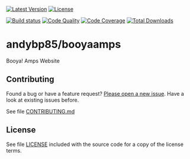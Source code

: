 [![Latest Version](https://img.shields.io/packagist/vpre/andybp85/booyaamps.svg?style=flat-square)](https://packagist.org/packages/andybp85/booyaamps)
[![License](https://img.shields.io/packagist/l/andybp85/booyaamps.svg?style=flat-square)](https://github.com/andybp85/booyaamps/blob/master/LICENSE)

[![Build status](https://img.shields.io/travis/andybp85/booyaamps.svg?style=flat-square)](https://travis-ci.org/andybp85/booyaamps)
[![Code Quality](https://img.shields.io/scrutinizer/g/andybp85/booyaamps.svg?style=flat-square)](https://scrutinizer-ci.com/g/andybp85/booyaamps)
[![Code Coverage](https://img.shields.io/scrutinizer/coverage/g/andybp85/booyaamps.svg?style=flat-square)](https://scrutinizer-ci.com/g/andybp85/booyaamps)
[![Total Downloads](https://img.shields.io/packagist/dt/andybp85/booyaamps.svg?style=flat-square)](https://packagist.org/packages/andybp85/booyaamps)

# andybp85/booyaamps

Booya! Amps Website

## Contributing

Found a bug or have a feature request? [Please open a new issue](./issues). Have a look at existing issues before.

See file [CONTRIBUTING.md](CONTRIBUTING.md)

## License

See file [LICENSE](LICENSE) included with the source code for a copy of the license terms.
